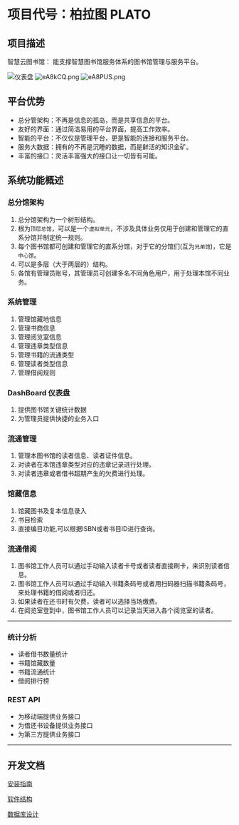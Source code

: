 # 项目代号：柏拉图 PLATO

##  项目描述
智慧云图书馆： 能支撑智慧图书馆服务体系的图书馆管理与服务平台。  

![仪表盘](https://s2.ax1x.com/2019/07/23/eA8i4g.png)
![eA8kCQ.png](https://s2.ax1x.com/2019/07/23/eA8kCQ.png)
![eA8PUS.png](https://s2.ax1x.com/2019/07/23/eA8PUS.png)

## 平台优势
* 总分管架构：不再是信息的孤岛，而是共享信息的平台。
* 友好的界面：通过简洁易用的平台界面，提高工作效率。
* 智能的平台：不仅仅是管理平台，更是智能的连接和服务平台。
* 服务大数据：拥有的不再是沉睡的数据，而是鲜活的知识金矿。
* 丰富的接口：灵活丰富强大的接口让一切皆有可能。

## 系统功能概述



### 总分馆架构
1. 总分馆架构为一个树形结构。
2. 根为`顶层总馆`，可以是一个`虚拟单元`，不涉及具体业务仅用于创建和管理它的直系分馆并制定统一规则。
3. 每个图书馆都可创建和管理它的直系分馆，对于它的分馆们(互为`兄弟馆`)，它是`中心馆`。
4. 可以是多层（大于两层的）结构。
5. 各馆有管理员账号，其管理员可创建多名不同角色用户，用于处理本馆不同业务。
   

### 系统管理
1. 管理馆藏地信息
2. 管理书商信息
3. 管理阅览室信息
4. 管理违章类型信息
5. 管理书籍的流通类型
6. 管理读者类型信息
7. 管理借阅规则

### DashBoard 仪表盘
1. 提供图书馆关键统计数据
2. 为管理员提供快捷的业务入口

### 流通管理
1. 管理本图书馆的读者信息、读者证件信息。
2. 对读者在本馆违章类型对应的违章记录进行处理。
3. 对读者违章或者借书超期产生的欠费进行处理。

### 馆藏信息
1. 馆藏图书及复本信息录入
2. 书目检索
3. 直接编目功能,可以根据ISBN或者书目ID进行查询。

### 流通借阅
1. 图书馆工作人员可以通过手动输入读者卡号或者读者直接刷卡，来识别读者信息。
2. 图书馆工作人员可以通过手动输入书籍条码号或者用扫码器扫描书籍条码号，来处理书籍的借阅或者归还。
3. 如果读者在还书时有欠费，读者可以选择当场缴费。
4. 在阅览室登到中，图书馆工作人员可以记录当天进入各个阅览室的读者。

---
### 统计分析
* 读者借书数量统计
* 书籍馆藏数量
* 书籍流通统计
* 借阅排行榜

### REST API
* 为移动端提供业务接口
* 为借还书设备提供业务接口
* 为第三方提供业务接口



---
## 开发文档
[安装指南](https://github.com/kzeng/plato/blob/master/docs/installation.md)

[软件结构](https://github.com/kzeng/plato/blob/master/docs/structure.md)

[数据库设计](https://github.com/kzeng/plato/blob/master/docs/database.md)


